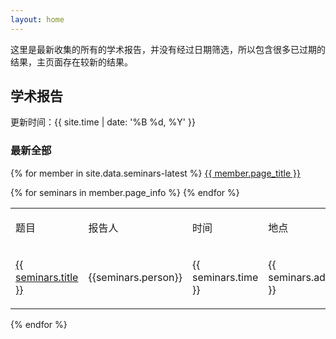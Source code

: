 ```yaml
---
layout: home
---
```


这里是最新收集的所有的学术报告，并没有经过日期筛选，所以包含很多已过期的结果，主页面存在较新的结果。

## 学术报告

更新时间：{{ site.time | date: '%B %d, %Y' }}

### 最新全部

{% for member in site.data.seminars-latest %}
<a href="{{ member.page_url }}">{{ member.page_title }} </a>
<table>
  <tbody>
    <tr>
		<td><p>题目</p></td>
		<td><p>报告人</p></td>
		<td><p>时间</p></td>
		<td><p>地点</p></td>
		<td><p>详细信息</p></td>
    </tr>
    {% for seminars in member.page_info %}
    <tr>
    	<td><a href="{{ seminars.href }}">{{ seminars.title }}</a></td>
        <td><p>{{seminars.person}}</p></td>
        <td><p>{{ seminars.time }}</p></td>
		<td><p>{{ seminars.address }}</p></td>
		<td><p>{{ seminars.info }}</p></td>
    </tr>
    {% endfor %}
    </tbody>
</table>
{% endfor %}